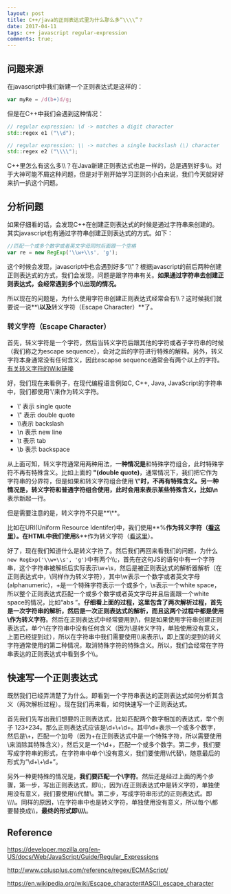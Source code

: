 ```yaml
---
layout: post
title: C++/java的正则表达式里为什么那么多“\\\\”？
date: 2017-04-11
tags: c++ javascript regular-expression
comments: true;
---
```


## 问题来源

在javascript中我们新建一个正则表达式是这样的：

```javascript
var myRe = /d(b+)d/g;
```
但是在C++中我们会遇到这种情况：
```c++
// regular expression: \d -> matches a digit character
std::regex e1 ("\\d");  

// regular expression: \\ -> matches a single backslash (\) character
std::regex e2 ("\\\\"); 
```
C++里怎么有这么多&#92;&#92;？在Java新建正则表达式也是一样的，总是遇到好多&#92;&#92;。对于大神可能不屑这种问题，但是对于刚开始学习正则的小白来说，我们今天就好好来扒一扒这个问题。

## 分析问题

如果仔细看的话，会发现C++在创建正则表达式的时候是通过字符串来创建的。其实javascript也有通过字符串创建正则表达式的方式。如下：
```javascript
//匹配一个或多个数字或者英文字母同时后面跟一个空格
var re = new RegExp('\\w+\\s', 'g');
```
这个时候会发现，javascript中也会遇到好多“\\\\”？根据javascript的前后两种创建正则表达式的方式，我们会发现，问题是跟字符串有关。**如果通过字符串去创建正则表达式，会经常遇到多个&#92;&#92;出现的情况。**

所以现在的问题是，为什么使用字符串创建正则表达式经常会有&#92;&#92;？这时候我们就要说一说**&#92;**以及**转义字符（Escape Character）**了。

### 转义字符（Escape Character）

首先，转义字符是一个字符，然后当转义字符后跟其他的字符或者子字符串的时候（我们称之为escape sequence），会对之后的字符进行特殊的解释。另外，转义字符本身通常没有任何含义，因此escapse sequence通常会有两个以上的字符。[有关转义字符的Wiki链接](https://en.wikipedia.org/wiki/Escape_character)

好，我们现在来看例子，在现代编程语言例如C, C++, Java, JavaScript的字符串中，我们都使用‘\’来作为转义字符。

* &#92;' 表示 single quote
* &#92;" 表示 double quote
* &#92;&#92;表示 backslash
* &#92;n 表示 new line
* &#92;t 表示 tab
* &#92;b 表示 backspace

从上面可知，转义字符通常用两种用法，**一种情况是**和特殊字符组合，此时特殊字符不再有特殊含义。比如上面的 **"(double quote)**，通常情况下，我们把它作为字符串的分界符，但是如果和转义字符组合使用 **&#92;"**时，不再有特殊含义。**另一种情况是**，转义字符和普通字符组合使用，此时会用来表示某些特殊含义，比如**&#92;n**表示新起一行。

但是需要注意的是，转义字符不只是**&#92;**。

比如在URI(Uniform Resource Identifer)中，我们使用**%**作为转义字符（[看这里](https://en.wikipedia.org/wiki/Percent-encoding)）。在HTML中我们使用**&amp;**作为转义字符（[看这里](https://en.wikipedia.org/wiki/List_of_XML_and_HTML_character_entity_references)）。

好了，现在我们知道什么是转义字符了。然后我们再回来看我们的问题，为什么`new RegExp('\\w+\\s', 'g')`中有两个&#92;&#92;;，首先在这句JS的语句中有一个字符串，这个字符串被解析后实际表示&#92;w+&#92;s，然后是被正则表达式的解析器解析（在正则表达式中，&#92;同样作为转义字符），其中&#92;w表示一个数字或者英文字母(alphanumeric)，+是一个特殊字符表示一个或多个，&#92;s表示一个white space，所以整个正则表达式匹配一个或多个数字或者英文字母并且后面跟一个white space的情况，比如“abs ”。**仔细看上面的过程，这里包含了两次解析过程，首先是一次字符串的解析，然后是一次正则表达式的解析，而且这两个过程中都是使用\作为转义字符**。然后在正则表达式中经常要用到&#92;，但是如果使用字符串创建正则表达式，单个&#92;在字符串中没有任何含义（因为&#92;是转义字符，单独使用没有意义，上面已经提到过），所以在字符串中我们需要使用&#92;&#92;来表示&#92;，即上面的提到的转义字符通常使用的第二种情况，取消特殊字符的特殊含义。所以，我们会经常在字符串表达的正则表达式中看到多个&#92;&#92;。

## 快速写一个正则表达式 

既然我们已经弄清楚了为什么。即看到一个字符串表达的正则表达式如何分析其含义（两次解析过程）。现在我们再来看，如何快速写一个正则表达式。

首先我们先写出我们想要的正则表达式，比如匹配两个数字相加的表达式，举个例子 123+234。那么正则表达式应该是&#92;d+&#92;+&#92;d+。其中&#92;d+表示一个或多个数字，然后是&#92;+，匹配一个加号（因为+在正则表达式中是一个特殊字符，所以需要使用&#92;来消除其特殊含义），然后又是一个&#92;d+，匹配一个或多个数字。第二步，我们要写成字符串的形式，在字符串中单个&#92;没有意义，我们要使用&#92;&#92;代替&#92;，随意最后的形式为“\\d+\\+\\d+”。

另外一种更特殊的情况是，**我们要匹配一个&#92;字符**。然后还是经过上面的两个步骤，第一步，写出正则表达式，即&#92;&#92;;，因为&#92;在正则表达式中是转义字符，单独使用没有意义，我们要使用&#92;&#92;代替&#92;。第二步，写成字符串形式的正则表达式。即&#92;&#92;&#92;&#92;。同样的原因，&#92;在字符串中也是转义字符，单独使用没有意义，所以每个&#92;都要替换成&#92;&#92;，**最终的形式即&#92;&#92;&#92;&#92;**。

## Reference 

<https://developer.mozilla.org/en-US/docs/Web/JavaScript/Guide/Regular_Expressions>

<http://www.cplusplus.com/reference/regex/ECMAScript/>

<https://en.wikipedia.org/wiki/Escape_character#ASCII_escape_character>
